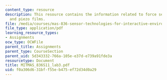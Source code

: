 ```yaml
---
content_type: resource
description: This resource contains the information related to force sensitive resistors
  and piezo films.
file: /media/courses/mas-836-sensor-technologies-for-interactive-environments-spring-2011/f0a306d631bff55eb475ef72d34d0a29_MITMAS_836S11_lab3.pdf
file_type: application/pdf
learning_resource_types:
- Assignments
ocw_type: OCWFile
parent_title: Assignments
parent_type: CourseSection
parent_uid: 5d343332-766a-105e-e37d-e739a91fde3a
resourcetype: Document
title: MITMAS_836S11_lab3.pdf
uid: f0a306d6-31bf-f55e-b475-ef72d34d0a29
---
```

